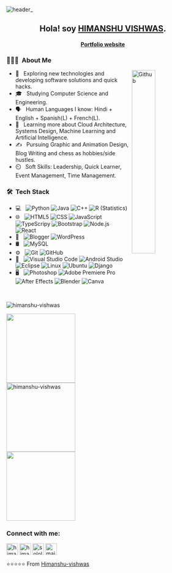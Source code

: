 ![header_](https://user-images.githubusercontent.com/52845318/195695187-6840a643-ec55-471d-a968-f4b4c1b36060.png)

<h2 align="center"> Hola! soy <strong><u>HIMANSHU VISHWAS</u></strong>.</h2>
<h4 align="center"><a href="https://himanshu-vishwas.github.io">Portfolio website</a></h4>

<h3> 👨🏻‍💻 &nbsp;About Me </h3>
<img width="35%" align="right" alt="Github" src="https://user-images.githubusercontent.com/48678280/88862734-4903af80-d201-11ea-968b-9c939d88a37c.gif" />

- 🤔 &nbsp; Exploring new technologies and developing software solutions and quick hacks.
- 🎓 &nbsp; Studying Computer Science and Engineering.
- 🗣️ &nbsp; Human Languages I know: Hindi + English + Spanish(L) + French(L).
- 🌱 &nbsp; Learning more about Cloud Architecture, Systems Design, Machine Learning and Artificial Intelligence.
- ✍️ &nbsp; Pursuing Graphic and Animation Design, Blog Writing and chess as hobbies/side hustles.
- ⏲️ &nbsp; Soft Skills: Leadership, Quick Learner, Event Management, Time Management.

<h3> 🛠 &nbsp;Tech Stack</h3>

- 💻 &nbsp;
  ![Python](https://img.shields.io/badge/-Python-333333?style=flat&logo=python)
  ![Java](https://img.shields.io/badge/-Java-333333?style=flat&logo=Java&logoColor=007396)
  ![C++](https://img.shields.io/badge/-C++-333333?style=flat&logo=C%2B%2B&logoColor=00599C)
  ![R (Statistics)](https://img.shields.io/badge/-R-333333?style=flat&logo=R&logoColor=276DC3)
- 🌐 &nbsp;
  ![HTML5](https://img.shields.io/badge/-HTML5-333333?style=flat&logo=HTML5)
  ![CSS](https://img.shields.io/badge/-CSS-333333?style=flat&logo=CSS3&logoColor=1572B6)
  ![JavaScript](https://img.shields.io/badge/-JavaScript-333333?style=flat&logo=javascript)
  ![TypeScripy](https://img.shields.io/badge/TypeScript-007ACC?style=flat&logo=typescript&logoColor=white)
  ![Bootstrap](https://img.shields.io/badge/-Bootstrap-333333?style=flat&logo=bootstrap&logoColor=563D7C)
  ![Node.js](https://img.shields.io/badge/-Node.js-333333?style=flat&logo=node.js)
  ![React](https://img.shields.io/badge/-React-333333?style=flat&logo=react)
- 📝 &nbsp;
  ![Blogger](https://img.shields.io/badge/Blogger-FF5722?style=flat&logo=blogger&logoColor=white)
  ![WordPress](https://img.shields.io/badge/Wordpress-21759B?style=flat&logo=wordpress&logoColor=white)
- 🛢 &nbsp;
  ![MySQL](https://img.shields.io/badge/-MySQL-333333?style=flat&logo=mysql)
- ⚙️ &nbsp;
  ![Git](https://img.shields.io/badge/-Git-333333?style=flat&logo=git)
  ![GitHub](https://img.shields.io/badge/-GitHub-333333?style=flat&logo=github)
- 🔧 &nbsp;
  ![Visual Studio Code](https://img.shields.io/badge/-Visual%20Studio%20Code-333333?style=flat&logo=visual-studio-code&logoColor=007ACC)
  ![Android Studio](https://img.shields.io/badge/Android_Studio-333333?style=flat&logo=android-studio&logoColor=white)
  ![Eclipse](https://img.shields.io/badge/-Eclipse-333333?style=flat&logo=eclipse-ide&logoColor=2C2255)
  ![Linux](https://img.shields.io/badge/Linux-FCC624?style=flat&logo=linux&logoColor=black)
  ![Ubuntu](https://img.shields.io/badge/Ubuntu-E95420?style=flat&logo=ubuntu&logoColor=white)
  ![Django](https://img.shields.io/badge/Django-092E20?style=flat&logo=django&logoColor=white)
- 🖥 &nbsp;
  ![Photoshop](https://img.shields.io/badge/-Photoshop-333333?style=flat&logo=adobe-photoshop)
  ![Adobe Premiere Pro](https://img.shields.io/badge/Adobe%20Premiere%20Pro-9999FF?style=flat&logo=Adobe%20Premiere%20Pro&logoColor=white)
  ![After Effects](https://aleen42.github.io/badges/src/after_effects.svg)
  ![Blender](https://img.shields.io/badge/blender-%23F5792A.svg?style=flat&logo=blender&logoColor=white)
  ![Canva](https://img.shields.io/badge/Canva-%2300C4CC.svg?&style=flat&logo=Canva&logoColor=white)

<br/>
<p align="left"> <img src="https://komarev.com/ghpvc/?username=himanshu-vishwas&label=Profile%20views&color=0e75b6&style=flat" alt="himanshu-vishwas" /> </p>
<a href="https://github.com/Himanshu-vishwas">
  <img height="180em" src="https://github-readme-stats.vercel.app/api?username=Himanshu-vishwas&theme=buefy&show_icons=true" />
  <img height="180em" src="https://github-readme-streak-stats.herokuapp.com/?user=himanshu-vishwas&" alt="himanshu-vishwas" />
  <img height="180em" src="https://github-readme-stats.vercel.app/api/top-langs/?username=Himanshu-vishwas&theme=buefy&layout=compact" />
  

</a>

<br/>
<h3 align="left">Connect with me:</h3>
<p align="left">
<a href="https://linkedin.com/in/himanshu-vishwas" target="_blank"><img align="center" src="https://upload.wikimedia.org/wikipedia/commons/thumb/c/ca/LinkedIn_logo_initials.png/800px-LinkedIn_logo_initials.png" alt="himanshu-vishwas" height="30" width="30" /></a>
  <a href="https://www.instagram.com/hi__himanshu/" target="_blank"><img align="center" src="https://upload.wikimedia.org/wikipedia/commons/thumb/9/95/Instagram_logo_2022.svg/640px-Instagram_logo_2022.svg.png" alt="himanshu._.ig" height="30" width="30" /></a>
  <a href="https://www.sololearn.com/profile/8864070" target="_blank"><img align="center" src="https://blob.sololearn.com/avatars/sololearn.png" alt="sololearn" height="30" width="30"/></a>
  <a href="mailto:contacthimanshuvishwas@gmail.com" target="_blank"><img align="center" src="https://img.shields.io/badge/Gmail-D14836?style=for-the-badge&logo=gmail&logoColor=white" alt="mail" height="30"></a>
</p>

⭐️⭐️⭐️⭐️⭐️ From [Himanshu-vishwas](https://github.com/Himanshu-vishwas)
